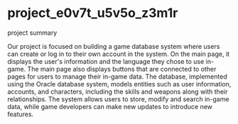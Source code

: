 # project_e0v7t_u5v5o_z3m1r

project summary

Our project is focused on building a game database system where users can create or log in to their own account in the system. On the main page, it displays the user's information and the language they chose to use in-game. The main page also displays buttons that are connected to other pages for users to manage their in-game data. The database, implemented using the Oracle database system, models entities such as user information, accounts, and characters, including the skills and weapons along with their relationships. The system allows users to store, modify and search in-game data, while game developers can make new updates to introduce new features.

